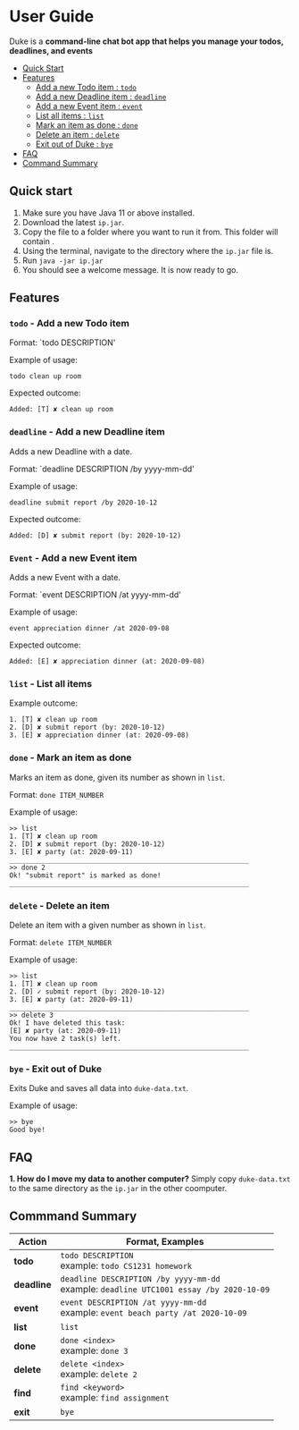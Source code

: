 # User Guide

Duke is a **command-line chat bot app that helps you manage your todos, deadlines, and events**

* [Quick Start](#quick-start)
* [Features](#features)
    * [Add a new Todo item : `todo`](#todo---add-a-new-todo-item)
    * [Add a new Deadline item : `deadline`](#deadline---add-a-new-deadline-item)
    * [Add a new Event item : `event`](#event---add-a-new-event-item)
    * [List all items : `list`](#list---list-all-items)
    * [Mark an item as done : `done`](#done---mark-an-item-as-done)
    * [Delete an item : `delete`](#delete---delete-an-item)
    * [Exit out of Duke : `bye`](#bye---exit-out-of-duke)
* [FAQ](#faq)
* [Command Summary](#commmand-summary)

## Quick start
1. Make sure you have Java 11 or above installed.
2. Download the latest `ip.jar`.
3. Copy the file to a folder where you want to run it from.
This folder will contain .
4. Using the terminal, navigate to the directory where the `ip.jar` file is.
5. Run `java -jar ip.jar`
6. You should see a welcome message. It is now ready to go.

## Features 

### `todo` - Add a new Todo item

Format: `todo DESCRIPTION'

Example of usage: 

`todo clean up room`

Expected outcome:

`Added: [T] ✘ clean up room`

### `deadline` - Add a new Deadline item

Adds a new Deadline with a date.

Format: `deadline DESCRIPTION /by yyyy-mm-dd'

Example of usage: 

`deadline submit report /by 2020-10-12`

Expected outcome:

`Added: [D] ✘ submit report (by: 2020-10-12)`

### `Event` - Add a new Event item

Adds a new Event with a date.

Format: `event DESCRIPTION /at yyyy-mm-dd'

Example of usage: 

`event appreciation dinner /at 2020-09-08`

Expected outcome:

`Added: [E] ✘ appreciation dinner (at: 2020-09-08)`

### `list` - List all items

Example outcome:

```
1. [T] ✘ clean up room
2. [D] ✘ submit report (by: 2020-10-12)
3. [E] ✘ appreciation dinner (at: 2020-09-08)
```

### `done` - Mark an item as done

Marks an item as done, given its number as shown in `list`.

Format: `done ITEM_NUMBER`

Example of usage: 

```
>> list
1. [T] ✘ clean up room
2. [D] ✘ submit report (by: 2020-10-12)
3. [E] ✘ party (at: 2020-09-11)
____________________________________________________________
>> done 2
Ok! "submit report" is marked as done!
____________________________________________________________
```

### `delete` - Delete an item

Delete an item with a given number as shown in `list`.

Format: `delete ITEM_NUMBER`

Example of usage: 

```
>> list
1. [T] ✘ clean up room
2. [D] ✓ submit report (by: 2020-10-12)
3. [E] ✘ party (at: 2020-09-11)
____________________________________________________________
>> delete 3
Ok! I have deleted this task:
[E] ✘ party (at: 2020-09-11)
You now have 2 task(s) left.
____________________________________________________________
```

### `bye` - Exit out of Duke

Exits Duke and saves all data into `duke-data.txt`.

Example of usage:
```
>> bye
Good bye!
```

## FAQ
**1. How do I move my data to another computer?**
    Simply copy `duke-data.txt` to the same directory as the `ip.jar` in the other coomputer.

## Commmand Summary

**Action** | **Format, Examples**
------------ | -------------
**todo**|`todo DESCRIPTION` <br>example: `todo CS1231 homework`
**deadline**|`deadline DESCRIPTION /by yyyy-mm-dd` <br>example: `deadline UTC1001 essay /by 2020-10-09`
**event**|`event DESCRIPTION /at yyyy-mm-dd`<br>example: `event beach party /at 2020-10-09`
**list**|`list`
**done**|`done <index>` <br>example: `done 3`
**delete**|`delete <index>` <br>example: `delete 2`
**find**|`find <keyword>`<br>example: `find assignment`
**exit**|`bye`

